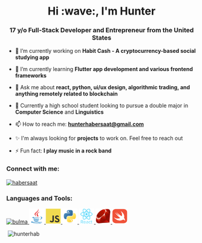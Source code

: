 <h1 align="center">Hi :wave:, I'm Hunter</h1>
<h3 align="center">17 y/o Full-Stack Developer and Entrepreneur from the United States</h3>

- :telescope: I’m currently working on **Habit Cash - A cryptocurrency-based social studying app**

- :seedling: I’m currently learning **Flutter app development and various frontend frameworks**

- :speech_balloon: Ask me about **react, python, ui/ux design, algorithmic trading, and anything remotely related to blockchain**

- 🏫 Currently a high school student looking to pursue a double major in **Computer Science** and **Linguistics**

- :mailbox: How to reach me: **hunterhabersaat@gmail.com**

- ✨ I'm always looking for **projects** to work on. Feel free to reach out

- :zap: Fun fact: **I play music in a rock band**

<h3 align="left">Connect with me:</h3>
<p align="left">
<a href="https://linkedin.com/in/habersaat" target="blank"><img align="center" src="https://raw.githubusercontent.com/rahuldkjain/github-profile-readme-generator/master/src/images/icons/Social/linked-in-alt.svg" alt="habersaat" height="30" width="40" /></a>
</p>

<h3 align="left">Languages and Tools:</h3>
<p align="left"> <a href="https://bulma.io/" target="_blank" rel="noreferrer"> <img src="https://raw.githubusercontent.com/gilbarbara/logos/804dc257b59e144eaca5bc6ffd16949752c6f789/logos/bulma.svg" alt="bulma" width="40" height="40"/> </a> <a href="https://www.java.com" target="_blank" rel="noreferrer"> <img src="https://raw.githubusercontent.com/devicons/devicon/master/icons/java/java-original.svg" alt="java" width="40" height="40"/> </a> <a href="https://developer.mozilla.org/en-US/docs/Web/JavaScript" target="_blank" rel="noreferrer"> <img src="https://raw.githubusercontent.com/devicons/devicon/master/icons/javascript/javascript-original.svg" alt="javascript" width="40" height="40"/> </a> <a href="https://www.python.org" target="_blank" rel="noreferrer"> <img src="https://raw.githubusercontent.com/devicons/devicon/master/icons/python/python-original.svg" alt="python" width="40" height="40"/> </a> <a href="https://reactjs.org/" target="_blank" rel="noreferrer"> <img src="https://raw.githubusercontent.com/devicons/devicon/master/icons/react/react-original-wordmark.svg" alt="react" width="40" height="40"/> </a> <a href="https://www.ruby-lang.org/en/" target="_blank" rel="noreferrer"> <img src="https://raw.githubusercontent.com/devicons/devicon/master/icons/ruby/ruby-original.svg" alt="ruby" width="40" height="40"/> </a> <a href="https://developer.apple.com/swift/" target="_blank" rel="noreferrer"> <img src="https://raw.githubusercontent.com/devicons/devicon/master/icons/swift/swift-original.svg" alt="swift" width="40" height="40"/> </a> </p>

<p>&nbsp;<img align="center" src="https://github-readme-stats.vercel.app/api?username=hunterhab&show_icons=true&locale=en" alt="hunterhab" /></p>
